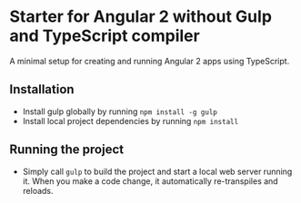 Starter for Angular 2 without Gulp and TypeScript compiler
==============================================

A minimal setup for creating and running Angular 2 apps using TypeScript.

## Installation

* Install gulp globally by running `npm install -g gulp`
* Install local project dependencies by running `npm install`

## Running the project

* Simply call `gulp` to build the project and start a local web server running it. When you make a code change, it automatically re-transpiles and reloads.